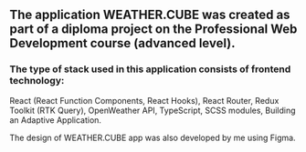 ## The application WEATHER.CUBE was created as part of a diploma project on the Professional Web Development course (advanced level).


### The type of stack used in this application consists of frontend technology:
React (React Function Components, React Hooks),
React Router,
Redux Toolkit (RTK Query),
OpenWeather API,
TypeScript,
SCSS modules,
Building an Adaptive Application.

The design of WEATHER.CUBE app was also developed by me using Figma.
